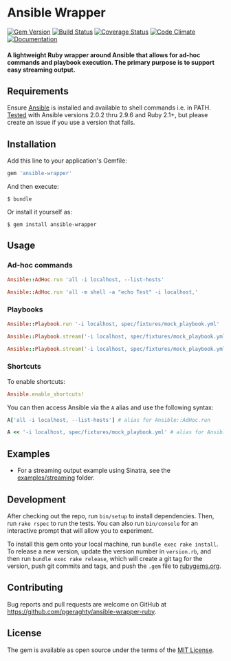# Ansible Wrapper

[![Gem Version](https://badge.fury.io/rb/ansible-wrapper.svg)](http://badge.fury.io/rb/ansible-wrapper)
[![Build Status](https://travis-ci.com/pgeraghty/ansible-wrapper-ruby.svg?branch=master)](https://travis-ci.com/pgeraghty/ansible-wrapper-ruby)
[![Coverage Status](https://coveralls.io/repos/github/pgeraghty/ansible-wrapper-ruby/badge.svg?branch=master)](https://coveralls.io/github/pgeraghty/ansible-wrapper-ruby?branch=master)
[![Code Climate](https://codeclimate.com/github/pgeraghty/ansible-wrapper-ruby/badges/gpa.svg)](https://codeclimate.com/github/pgeraghty/ansible-wrapper-ruby)
[![Documentation](http://inch-ci.org/github/pgeraghty/ansible-wrapper-ruby.svg?branch=master)](http://inch-ci.org/github/pgeraghty/ansible-wrapper-ruby)

#### A lightweight Ruby wrapper around Ansible that allows for ad-hoc commands and playbook execution. The primary purpose is to support easy streaming output.

## Requirements

Ensure [Ansible](http://docs.ansible.com/intro_getting_started.html) is installed and available to shell commands i.e. in PATH.
[Tested](https://travis-ci.org/pgeraghty/ansible-wrapper-ruby) with Ansible versions 2.0.2 thru 2.9.6 and Ruby 2.1+, but please create an issue if you use a version that fails.

## Installation

Add this line to your application's Gemfile:

```ruby
gem 'ansible-wrapper'
```

And then execute:

    $ bundle

Or install it yourself as:

    $ gem install ansible-wrapper

## Usage

### Ad-hoc commands

```ruby
Ansible::AdHoc.run 'all -i localhost, --list-hosts'
```

```ruby
Ansible::AdHoc.run 'all -m shell -a "echo Test" -i localhost,'
```

### Playbooks

```ruby
Ansible::Playbook.run '-i localhost, spec/fixtures/mock_playbook.yml'
```

```ruby
Ansible::Playbook.stream('-i localhost, spec/fixtures/mock_playbook.yml') # defaults to standard output
```

```ruby
Ansible::Playbook.stream('-i localhost, spec/fixtures/mock_playbook.yml') { |line_of_output| puts line_of_output }
```

### Shortcuts

To enable shortcuts:

```ruby
Ansible.enable_shortcuts!
```

You can then access Ansible via the `A` alias and use the following syntax:

```ruby
A['all -i localhost, --list-hosts'] # alias for Ansible::AdHoc.run
```

```ruby
A << '-i localhost, spec/fixtures/mock_playbook.yml' # alias for Ansible::Playbook.stream
```

## Examples

* For a streaming output example using Sinatra, see the [examples/streaming](examples/streaming) folder.

## Development

After checking out the repo, run `bin/setup` to install dependencies. Then, run `rake rspec` to run the tests. You can also run `bin/console` for an interactive prompt that will allow you to experiment.

To install this gem onto your local machine, run `bundle exec rake install`. To release a new version, update the version number in `version.rb`, and then run `bundle exec rake release`, which will create a git tag for the version, push git commits and tags, and push the `.gem` file to [rubygems.org](https://rubygems.org).

## Contributing

Bug reports and pull requests are welcome on GitHub at https://github.com/pgeraghty/ansible-wrapper-ruby.


## License

The gem is available as open source under the terms of the [MIT License](http://opensource.org/licenses/MIT).

